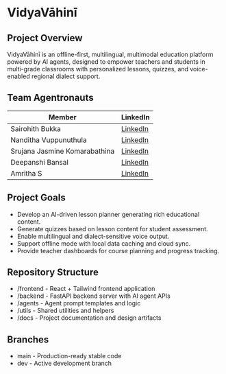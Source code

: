 
# VidyaVāhinī

## Project Overview
VidyaVāhinī is an offline-first, multilingual, multimodal education platform powered by AI agents, designed to empower teachers and students in multi-grade classrooms with personalized lessons, quizzes, and voice-enabled regional dialect support.

## Team Agentronauts

| Member    | LinkedIn                                      |
|-----------|-----------------------------------------------|
| Sairohith Bukka      | [LinkedIn](https://www.linkedin.com/in/sairohithbukka/) |
| Nanditha Vuppunuthula |               [LinkedIn](https://www.linkedin.com/in/nandithav/)        |
| Srujana Jasmine Komarabathina  | [LinkedIn](https://www.linkedin.com/in/srujana-jasmine-komarabathina-4234a423a/) |
| Deepanshi Bansal  | [LinkedIn](https://www.linkedin.com/in/deepanshi-bansal2002/) |
| Amritha S | [LinkedIn](https://www.linkedin.com/in/amritha-s-oo/) |

## Project Goals
- Develop an AI-driven lesson planner generating rich educational content.
- Generate quizzes based on lesson content for student assessment.
- Enable multilingual and dialect-sensitive voice output.
- Support offline mode with local data caching and cloud sync.
- Provide teacher dashboards for course planning and progress tracking.

## Repository Structure
- /frontend - React + Tailwind frontend application
- /backend - FastAPI backend server with AI agent APIs
- /agents - Agent prompt templates and logic
- /utils - Shared utilities and helpers
- /docs - Project documentation and design artifacts

## Branches
- main - Production-ready stable code
- dev - Active development branch

